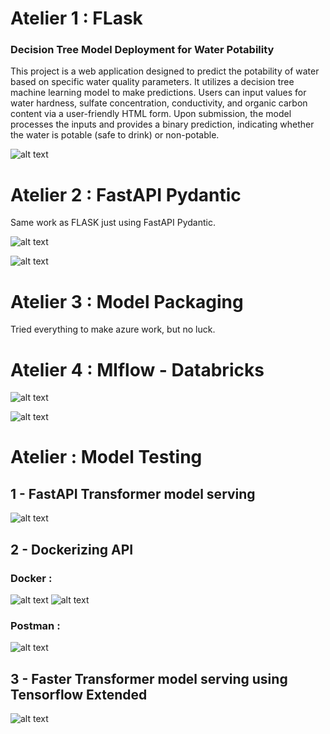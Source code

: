 # Atelier 1 : FLask

### Decision Tree Model Deployment for Water Potability

This project is a web application designed to predict the potability of water based on specific water quality parameters. It utilizes a decision tree machine learning model to make predictions. Users can input values for water hardness, sulfate concentration, conductivity, and organic carbon content via a user-friendly HTML form. Upon submission, the model processes the inputs and provides a binary prediction, indicating whether the water is potable (safe to drink) or non-potable.

![alt text](image.jpg)

# Atelier 2 : FastAPI Pydantic

Same work as FLASK just using FastAPI Pydantic.

![alt text](fapi1.png)

![alt text](fapi2.png)
# Atelier 3 : Model Packaging

Tried everything to make azure work, but no luck.

# Atelier 4 : Mlflow - Databricks
![alt text](screenshots/databricks1.png)

![alt text](screenshots/databricks2.png)

# Atelier : Model Testing

## 1 - FastAPI Transformer model serving

![alt text](screenshots/fastapitest.png)

## 2 - Dockerizing API

### Docker :
![alt text](screenshots/docker.png)
![alt text](screenshots/Dockerizing.png)

### Postman :

![alt text](screenshots/postmantest.png)

## 3 - Faster Transformer model serving using Tensorflow Extended

![alt text](screenshots/transformers.png)

